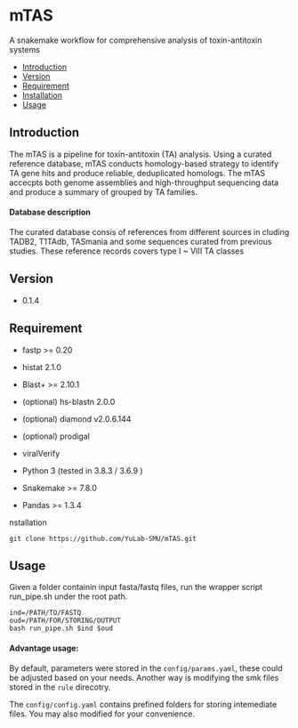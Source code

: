 # mTAS
A snakemake workflow for comprehensive analysis of toxin-antitoxin systems

* [Introduction](#introduction)
* [Version](#version)
* [Requirement](#requirement)
* [Installation](#installation)
* [Usage](#usage)

## Introduction 
The mTAS is a pipeline for toxin-antitoxin (TA) analysis. Using a curated reference database, mTAS conducts homology-based strategy to identify TA gene hits and produce reliable, deduplicated homologs. The mTAS accecpts both genome assemblies and high-throughput sequencing data and produce a summary of grouped by TA families. 


#### Database description
The curated database consis of references from different sources in cluding TADB2, T1TAdb, TASmania and some sequences curated from previous studies. These reference records covers type I ~ VIII TA classes 

## Version
+ 0.1.4


## Requirement
+ fastp >= 0.20
+ histat 2.1.0
+ Blast+ >= 2.10.1
+ (optional) hs-blastn 2.0.0 
+ (optional) diamond v2.0.6.144 
+ (optional) prodigal
+ viralVerify

+ Python 3 (tested in 3.8.3 / 3.6.9 )
+ Snakemake >= 7.8.0 
+ Pandas >= 1.3.4 


nstallation
```
git clone https://github.com/YuLab-SMU/mTAS.git
```


## Usage
Given a folder containin input fasta/fastq files, run the wrapper script run_pipe.sh under the root path.
```
ind=/PATH/TO/FASTQ
oud=/PATH/FOR/STORING/OUTPUT
bash run_pipe.sh $ind $oud
```

#### Advantage usage:
By default, parameters were stored in the `config/params.yaml`, these could be adjusted based on your needs. Another way is modifying the smk files stored in the `rule` direcotry. 

The `config/config.yaml` contains prefined folders for storing intemediate files. You may also modified for your convenience.

